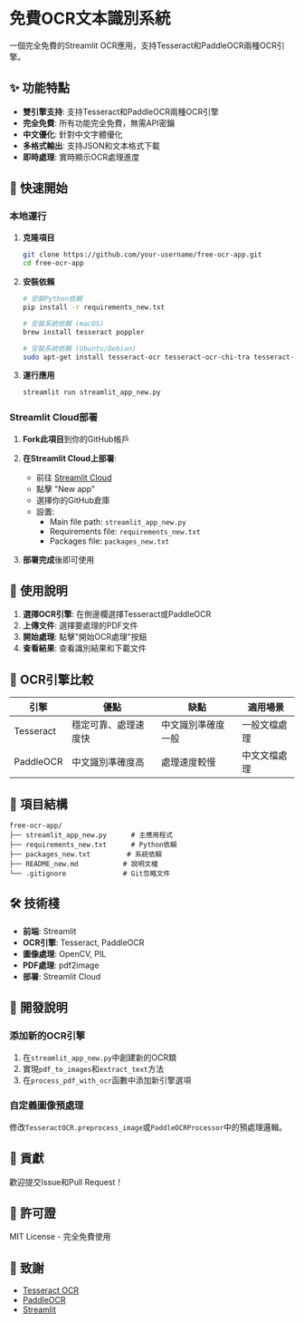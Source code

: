 # 免費OCR文本識別系統

一個完全免費的Streamlit OCR應用，支持Tesseract和PaddleOCR兩種OCR引擎。

## ✨ 功能特點

- **雙引擎支持**: 支持Tesseract和PaddleOCR兩種OCR引擎
- **完全免費**: 所有功能完全免費，無需API密鑰
- **中文優化**: 針對中文字體優化
- **多格式輸出**: 支持JSON和文本格式下載
- **即時處理**: 實時顯示OCR處理進度

## 🚀 快速開始

### 本地運行

1. **克隆項目**
   ```bash
   git clone https://github.com/your-username/free-ocr-app.git
   cd free-ocr-app
   ```

2. **安裝依賴**
   ```bash
   # 安裝Python依賴
   pip install -r requirements_new.txt
   
   # 安裝系統依賴 (macOS)
   brew install tesseract poppler
   
   # 安裝系統依賴 (Ubuntu/Debian)
   sudo apt-get install tesseract-ocr tesseract-ocr-chi-tra tesseract-ocr-chi-sim poppler-utils
   ```

3. **運行應用**
   ```bash
   streamlit run streamlit_app_new.py
   ```

### Streamlit Cloud部署

1. **Fork此項目**到你的GitHub帳戶

2. **在Streamlit Cloud上部署**:
   - 前往 [Streamlit Cloud](https://share.streamlit.io/)
   - 點擊 "New app"
   - 選擇你的GitHub倉庫
   - 設置:
     - Main file path: `streamlit_app_new.py`
     - Requirements file: `requirements_new.txt`
     - Packages file: `packages_new.txt`

3. **部署完成**後即可使用

## 📖 使用說明

1. **選擇OCR引擎**: 在側邊欄選擇Tesseract或PaddleOCR
2. **上傳文件**: 選擇要處理的PDF文件
3. **開始處理**: 點擊"開始OCR處理"按鈕
4. **查看結果**: 查看識別結果和下載文件

## 🔧 OCR引擎比較

| 引擎 | 優點 | 缺點 | 適用場景 |
|------|------|------|----------|
| Tesseract | 穩定可靠、處理速度快 | 中文識別準確度一般 | 一般文檔處理 |
| PaddleOCR | 中文識別準確度高 | 處理速度較慢 | 中文文檔處理 |

## 📁 項目結構

```
free-ocr-app/
├── streamlit_app_new.py      # 主應用程式
├── requirements_new.txt      # Python依賴
├── packages_new.txt         # 系統依賴
├── README_new.md           # 說明文檔
└── .gitignore              # Git忽略文件
```

## 🛠️ 技術棧

- **前端**: Streamlit
- **OCR引擎**: Tesseract, PaddleOCR
- **圖像處理**: OpenCV, PIL
- **PDF處理**: pdf2image
- **部署**: Streamlit Cloud

## 📝 開發說明

### 添加新的OCR引擎

1. 在`streamlit_app_new.py`中創建新的OCR類
2. 實現`pdf_to_images`和`extract_text`方法
3. 在`process_pdf_with_ocr`函數中添加新引擎選項

### 自定義圖像預處理

修改`TesseractOCR.preprocess_image`或`PaddleOCRProcessor`中的預處理邏輯。

## 🤝 貢獻

歡迎提交Issue和Pull Request！

## 📄 許可證

MIT License - 完全免費使用

## 🙏 致謝

- [Tesseract OCR](https://github.com/tesseract-ocr/tesseract)
- [PaddleOCR](https://github.com/PaddlePaddle/PaddleOCR)
- [Streamlit](https://streamlit.io/)
